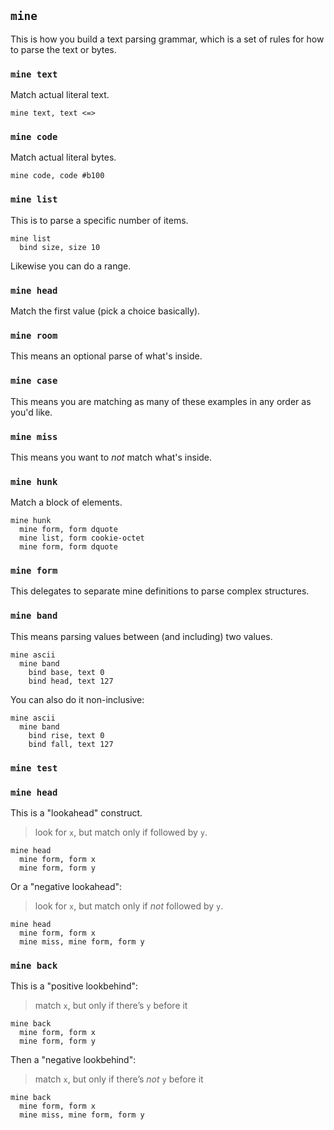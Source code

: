 ## `mine`

This is how you build a text parsing grammar, which is a set of rules
for how to parse the text or bytes.

### `mine text`

Match actual literal text.

```
mine text, text <=>
```

### `mine code`

Match actual literal bytes.

```
mine code, code #b100
```

### `mine list`

This is to parse a specific number of items.

```
mine list
  bind size, size 10
```

Likewise you can do a range.

### `mine head`

Match the first value (pick a choice basically).

### `mine room`

This means an optional parse of what's inside.

### `mine case`

This means you are matching as many of these examples in any order as
you'd like.

### `mine miss`

This means you want to _not_ match what's inside.

### `mine hunk`

Match a block of elements.

```
mine hunk
  mine form, form dquote
  mine list, form cookie-octet
  mine form, form dquote
```

### `mine form`

This delegates to separate mine definitions to parse complex structures.

### `mine band`

This means parsing values between (and including) two values.

```
mine ascii
  mine band
    bind base, text 0
    bind head, text 127
```

You can also do it non-inclusive:

```
mine ascii
  mine band
    bind rise, text 0
    bind fall, text 127
```

### `mine test`

### `mine head`

This is a "lookahead" construct.

> look for `x`, but match only if followed by `y`.

```
mine head
  mine form, form x
  mine form, form y
```

Or a "negative lookahead":

> look for `x`, but match only if _not_ followed by `y`.

```
mine head
  mine form, form x
  mine miss, mine form, form y
```

### `mine back`

This is a "positive lookbehind":

> match `x`, but only if there’s `y` before it

```
mine back
  mine form, form x
  mine form, form y
```

Then a "negative lookbehind":

> match `x`, but only if there’s _not_ `y` before it

```
mine back
  mine form, form x
  mine miss, mine form, form y
```
